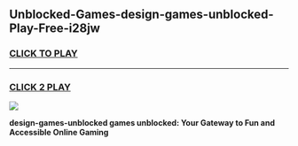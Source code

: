 
## Unblocked-Games-design-games-unblocked-Play-Free-i28jw
<h3>
<a href="https://premium76.site?title=design-games-unblocked&ref=23A">CLICK TO PLAY</a></h3>
<hr>

<h3>
<a href="https://premium76.site?title=design-games-unblocked&ref=23A">CLICK 2 PLAY</a>
  
</h3>

<a href="https://premium76.site?title=design-games-unblocked&ref=23A"><img src="https://clearcache.store/games.png"></a>


**design-games-unblocked games unblocked: Your Gateway to Fun and Accessible Online Gaming**
